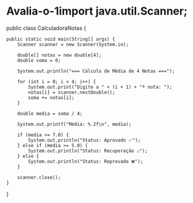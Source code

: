 # Avalia-o-1import java.util.Scanner;

public class CalculadoraNotas {

    public static void main(String[] args) {
        Scanner scanner = new Scanner(System.in);

        double[] notas = new double[4];
        double soma = 0;

        System.out.println("=== Cálculo de Média de 4 Notas ===");

        for (int i = 0; i < 4; i++) {
            System.out.print("Digite a " + (i + 1) + "ª nota: ");
            notas[i] = scanner.nextDouble();
            soma += notas[i];
        }

        double media = soma / 4;

        System.out.printf("Média: %.2f\n", media);

        if (media >= 7.0) {
            System.out.println("Status: Aprovado ✅");
        } else if (media >= 5.0) {
            System.out.println("Status: Recuperação ⚠️");
        } else {
            System.out.println("Status: Reprovado ❌");
        }

        scanner.close();
    }
}
